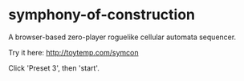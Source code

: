 symphony-of-construction
========================

A browser-based zero-player roguelike cellular automata sequencer.

Try it here: http://toytemp.com/symcon

Click 'Preset 3', then 'start'.


